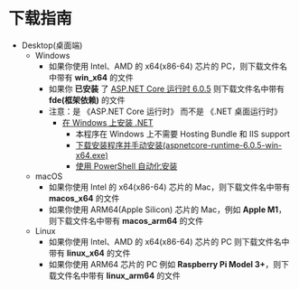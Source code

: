 # 下载指南
- Desktop(桌面端)
	- Windows
		- 如果你使用 Intel、AMD 的 x64(x86-64) 芯片的 PC，则下载文件名中带有 **win_x64** 的文件
		- 如果你 **已安装** 了 [ASP.NET Core 运行时 6.0.5](https://dotnet.microsoft.com/zh-cn/download/dotnet/6.0) 则下载文件名中带有 **fde(框架依赖)** 的文件
		- 注意：是 《ASP.NET Core 运行时》 而不是 《.NET 桌面运行时》
			- [在 Windows 上安装 .NET](https://docs.microsoft.com/zh-cn/dotnet/core/install/windows)
				- 本程序在 Windows 上不需要 Hosting Bundle 和 IIS support
				- [下载安装程序并手动安装(aspnetcore-runtime-6.0.5-win-x64.exe)](https://dotnet.microsoft.com/zh-cn/download/dotnet/thank-you/runtime-aspnetcore-6.0.5-windows-x64-installer)
				- [使用 PowerShell 自动化安装](https://docs.microsoft.com/zh-cn/dotnet/core/install/windows?tabs=net60#install-with-powershell-automation)
	- macOS
		- 如果你使用 Intel 的 x64(x86-64) 芯片的 Mac，则下载文件名中带有 **macos_x64** 的文件
		- 如果你使用 ARM64(Apple Silicon) 芯片的 Mac，例如 **Apple M1**，则下载文件名中带有 **macos_arm64** 的文件
	- Linux
		- 如果你使用 Intel、AMD 的 x64(x86-64) 芯片的 PC 则下载文件名中带有 **linux_x64** 的文件
		- 如果你使用 ARM64 芯片的 PC 例如 **Raspberry Pi Model 3+**，则下载文件名中带有 **linux_arm64** 的文件

<!--		
- Mobile(移动端)
	- Android
		- 如果你使用 ARM64 芯片的设备（较为**普遍**）则下载文件名中带有 **android_arm64_v8a** 的文件
		- 如果你使用 ARM32 芯片的设备（较为**稀有**）通常为 **14** 年下半年之前生产的设备，则下载文件名中带有 **android_armeabi_v7a** 的文件
		- 如果你使用 Intel、AMD 的 x64 芯片的设备（较为**稀有**）则下载文件名中带有 **android_x64** 的文件
-->

<!--
- 如果你使用 ARM64 芯片的 PC（极为**稀有**），例如 **Surface Pro X**，则下载文件名中带有 **win_x64** 的文件可通过 Win11 x86 模拟运行
- **[暂未支持]** ~~如果你使用 ARM64 芯片的 PC（极为**稀有**），例如 **Surface Pro X**，则下载文件名中带有 **win_arm64** 的文件~~
- **[暂未支持]** ~~如果你使用 ARM64 芯片的 Mac（较为**稀有**），例如 **M1**，则下载文件名中带有 **macos_arm64** 的文件~~
			- [在 Linux 上安装 .NET](https://docs.microsoft.com/en-us/dotnet/core/install/linux)
				- 推荐 [通过 Snap 安装 .NET Runtime](https://docs.microsoft.com/zh-cn/dotnet/core/install/linux-snap)
				- ```sudo snap install dotnet-runtime-60 --classic```
-->
